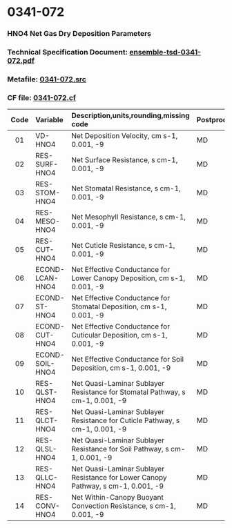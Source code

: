 # 0341-072
### HNO4 Net Gas Dry Deposition Parameters
### Technical Specification Document: [ensemble-tsd-0341-072.pdf](../tsd/ensemble-tsd-0341-072.pdf)
### Metafile: [0341-072.src](../src/0341-072.src)
### CF file: [0341-072.cf](../cf/0341-072.cf)
|Code|Variable|Description,units,rounding,missing code|Postprocessing|
|:-:|:-|:-|:-|
|01|VD-HNO4|Net Deposition Velocity, cm s-1, 0.001, -9|MD|
|02|RES-SURF-HNO4|Net Surface Resistance, s cm-1, 0.001, -9|MD|
|03|RES-STOM-HNO4|Net Stomatal Resistance, s cm-1, 0.001, -9|MD|
|04|RES-MESO-HNO4|Net Mesophyll Resistance, s cm-1, 0.001, -9|MD|
|05|RES-CUT-HNO4|Net Cuticle Resistance, s cm-1, 0.001, -9|MD|
|06|ECOND-LCAN-HNO4|Net Effective Conductance for Lower Canopy Deposition, cm s-1, 0.001, -9|MD|
|07|ECOND-ST-HNO4|Net Effective Conductance for Stomatal Deposition, cm s-1, 0.001, -9|MD|
|08|ECOND-CUT-HNO4|Net Effective Conductance for Cuticular Deposition, cm s-1, 0.001, -9|MD|
|09|ECOND-SOIL-HNO4|Net Effective Conductance for Soil Deposition, cm s-1, 0.001, -9|MD|
|10|RES-QLST-HNO4|Net Quasi-Laminar Sublayer Resistance for Stomatal Pathway, s cm-1, 0.001, -9|MD|
|11|RES-QLCT-HNO4|Net Quasi-Laminar Sublayer Resistance for Cuticle Pathway, s cm-1, 0.001, -9|MD|
|12|RES-QLSL-HNO4|Net Quasi-Laminar Sublayer Resistance for Soil  Pathway, s cm-1, 0.001, -9|MD|
|13|RES-QLLC-HNO4|Net Quasi-Laminar Sublayer Resistance for Lower Canopy Pathway, s cm-1, 0.001, -9|MD|
|14|RES-CONV-HNO4|Net Within-Canopy Buoyant Convection Resistance, s cm-1, 0.001, -9|MD|
